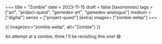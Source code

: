 +++
title = "Zombie"
date = 2023-11-15
draft =  false
[taxonomies]
tags = ["art", "project-quest", "gamedev-art", "gamedev-analogue"]
medium = ["digital"]
series = ["project-quest"]
[extra]
images= ["zombie.webp"]
+++

{{ image(src="zombie.webp", alt="Zombie") }}

An attempt at a zombie, think I'll be revisiting this one! 😅
